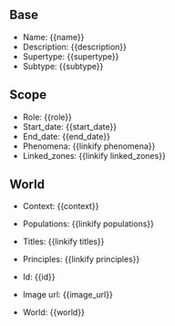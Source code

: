 ## Base
- <span class="text-field" data-tooltip="Text">Name</span>: {{name}}
- <span class="text-field" data-tooltip="Text">Description</span>: {{description}}
- <span class="text-field" data-tooltip="Text">Supertype</span>: {{supertype}}
- <span class="text-field" data-tooltip="Text">Subtype</span>: {{subtype}}

## Scope
- <span class="string" data-tooltip="Text">Role</span>: {{role}}
- <span class="integer" data-tooltip="Number, max: 0">Start_date</span>: {{start_date}}
- <span class="integer" data-tooltip="Number, max: 0">End_date</span>: {{end_date}}
- <span class="multi-link-field" data-tooltip="Multi Phenomenon">Phenomena</span>: {{linkify phenomena}}
- <span class="multi-link-field" data-tooltip="Multi Zone">Linked_zones</span>: {{linkify linked_zones}}

## World
- <span class="string" data-tooltip="Text">Context</span>: {{context}}
- <span class="multi-link-field" data-tooltip="Multi Collective">Populations</span>: {{linkify populations}}
- <span class="multi-link-field" data-tooltip="Multi Title">Titles</span>: {{linkify titles}}
- <span class="multi-link-field" data-tooltip="Multi Construct">Principles</span>: {{linkify principles}}

- <span class="text-field" data-tooltip="Text">Id</span>: {{id}}
- <span class="text-field" data-tooltip="Text">Image url</span>: {{image_url}}
- <span class="text-field" data-tooltip="Text">World</span>: {{world}}

